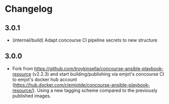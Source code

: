 # Changelog

## 3.0.1

* (internal/build) Adapt concourse CI pipeline secrets to new structure

## 3.0.0

* Fork from https://github.com/troykinsella/concourse-ansible-playbook-resource (v2.2.3)
  and start building/publishing via emjot's concourse CI to emjot's docker hub account
  (https://hub.docker.com/r/emjotde/concourse-ansible-playbook-resource/).
  Using a new tagging scheme compared to the previously published images.
